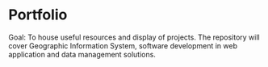 # Portfolio
Goal: To house useful resources and display of projects. The repository will cover Geographic Information System, software development in web application and data management solutions.
